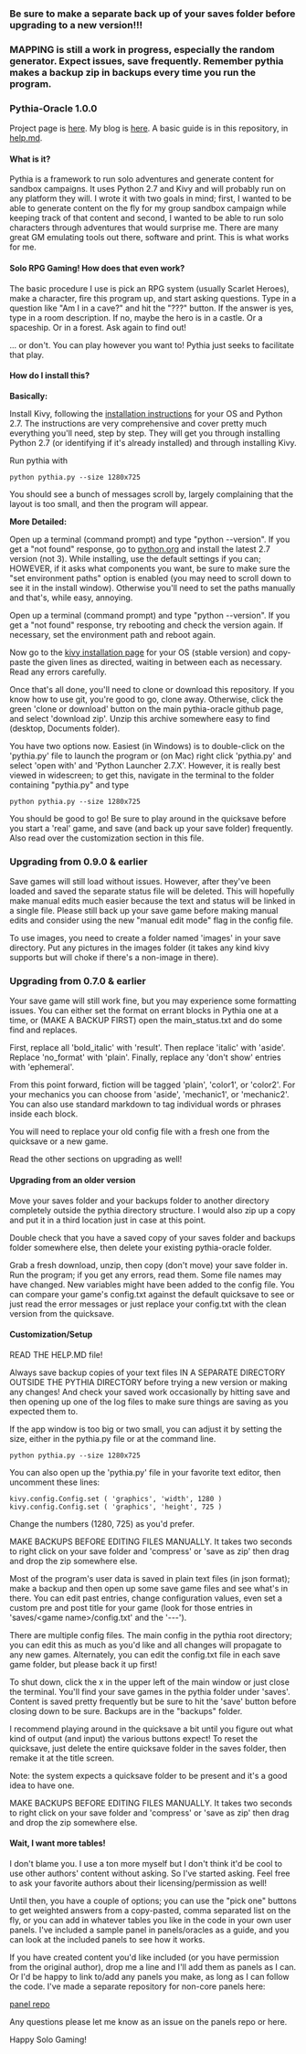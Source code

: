 ### Be sure to make a separate back up of your saves folder before upgrading to a new version!!!
### MAPPING is still a work in progress, especially the random generator. Expect issues, save frequently. Remember pythia makes a backup zip in backups every time you run the program.

### Pythia-Oracle 1.0.0

Project page is [here](https://exposit.github.io/pythia-oracle/). My blog is [here](https://exposit.github.io/katamoiran/). A basic guide is in this repository, in [help.md](https://github.com/exposit/pythia-oracle/blob/master/HELP.md).

#### What is it?

Pythia is a framework to run solo adventures and generate content for sandbox campaigns. It uses Python 2.7 and Kivy and will probably run on any platform they will. I wrote it with two goals in mind; first, I wanted to be able to generate content on the fly for my group sandbox campaign while keeping track of that content and second, I wanted to be able to run solo characters through adventures that would surprise me. There are many great GM emulating tools out there, software and print. This is what works for me.

#### Solo RPG Gaming! How does that even work?

The basic procedure I use is pick an RPG system (usually Scarlet Heroes), make a character, fire this program up, and start asking questions. Type in a question like "Am I in a cave?" and hit the "???" button. If the answer is yes, type in a room description. If no, maybe the hero is in a castle. Or a spaceship. Or in a forest. Ask again to find out!

... or don't. You can play however you want to! Pythia just seeks to facilitate that play.

#### How do I install this?

**Basically:**

Install Kivy, following the [installation instructions](https://kivy.org/docs/installation/installation.html) for your OS and Python 2.7. The instructions are very comprehensive and cover pretty much everything you'll need, step by step. They will get you through installing Python 2.7 (or identifying if it's already installed) and through installing Kivy.

Run pythia with

`python pythia.py --size 1280x725`

You should see a bunch of messages scroll by, largely complaining that the layout is too small, and then the program will appear.

**More Detailed:**

Open up a terminal (command prompt) and type "python --version". If you get a "not found" response, go to [python.org](https://www.python.org/downloads/) and install the latest 2.7 version (not 3). While installing, use the default settings if you can; HOWEVER, if it asks what components you want, be sure to make sure the "set environment paths" option is enabled (you may need to scroll down to see it in the install window). Otherwise you'll need to set the paths manually and that's, while easy, annoying.

Open up a terminal (command prompt) and type "python --version". If you get a "not found" response, try rebooting and check the version again. If necessary, set the environment path and reboot again.

Now go to the [kivy installation page](https://kivy.org/docs/installation/installation.html) for your OS (stable version) and copy-paste the given lines as directed, waiting in between each as necessary. Read any errors carefully.

Once that's all done, you'll need to clone or download this repository. If you know how to use git, you're good to go, clone away. Otherwise, click the green 'clone or download' button on the main pythia-oracle github page, and select 'download zip'. Unzip this archive somewhere easy to find (desktop, Documents folder).

You have two options now. Easiest (in Windows) is to double-click on the 'pythia.py' file to launch the program or (on Mac) right click 'pythia.py' and select 'open with' and 'Python Launcher 2.7.X'. However, it is really best viewed in widescreen; to get this, navigate in the terminal to the folder containing "pythia.py" and type

`python pythia.py --size 1280x725`

You should be good to go! Be sure to play around in the quicksave before you start a 'real' game, and save (and back up your save folder) frequently. Also read over the customization section in this file.

### Upgrading from 0.9.0 & earlier

Save games will still load without issues. However, after they've been loaded and saved the separate status file will be deleted. This will hopefully make manual edits much easier because the text and status will be linked in a single file. Please still back up your save game before making manual edits and consider using the new "manual edit mode" flag in the config file.

To use images, you need to create a folder named 'images' in your save directory. Put any pictures in the images folder (it takes any kind kivy supports but will choke if there's a non-image in there).

### Upgrading from 0.7.0 & earlier

Your save game will still work fine, but you may experience some formatting issues. You can either set the format on errant blocks in Pythia one at a time, or (MAKE A BACKUP FIRST) open the main_status.txt and do some find and replaces.

First, replace all 'bold_italic' with 'result'. Then replace 'italic' with 'aside'. Replace 'no_format' with 'plain'. Finally, replace any 'don't show' entries with 'ephemeral'.

From this point forward, fiction will be tagged 'plain', 'color1', or 'color2'. For your mechanics you can choose from 'aside', 'mechanic1', or 'mechanic2'. You can also use standard markdown to tag individual words or phrases inside each block.

You will need to replace your old config file with a fresh one from the quicksave or a new game.

Read the other sections on upgrading as well!

#### Upgrading from an older version

Move your saves folder and your backups folder to another directory completely outside the pythia directory structure. I would also zip up a copy and put it in a third location just in case at this point.

Double check that you have a saved copy of your saves folder and backups folder somewhere else, then delete your existing pythia-oracle folder.

Grab a fresh download, unzip, then copy (don't move) your save folder in. Run the program; if you get any errors, read them. Some file names may have changed. New variables might have been added to the config file. You can compare your game's config.txt against the default quicksave to see or just read the error messages or just replace your config.txt with the clean version from the quicksave.

#### Customization/Setup

READ THE HELP.MD file!

Always save backup copies of your text files IN A SEPARATE DIRECTORY OUTSIDE THE PYTHIA DIRECTORY before trying a new version or making any changes! And check your saved work occasionally by hitting save and then opening up one of the log files to make sure things are saving as you expected them to.

If the app window is too big or two small, you can adjust it by setting the size, either in the pythia.py file or at the command line.

`python pythia.py --size 1280x725`

You can also open up the 'pythia.py' file in your favorite text editor, then uncomment these lines:

`kivy.config.Config.set ( 'graphics', 'width', 1280 )`<br>
`kivy.config.Config.set ( 'graphics', 'height', 725 )`

Change the numbers (1280, 725) as you'd prefer.

MAKE BACKUPS BEFORE EDITING FILES MANUALLY. It takes two seconds to right click on your save folder and 'compress' or 'save as zip' then drag and drop the zip somewhere else.

Most of the program's user data is saved in plain text files (in json format); make a backup and then open up some save game files and see what's in there. You can edit past entries, change configuration values, even set a custom pre and post title for your game (look for those entries in 'saves/\<game name\>/config.txt' and the '---').

There are multiple config files. The main config in the pythia root directory; you can edit this as much as you'd like and all changes will propagate to any new games. Alternately, you can edit the config.txt file in each save game folder, but please back it up first!

To shut down, click the x in the upper left of the main window or just close the terminal. You'll find your save games in the pythia folder under 'saves'. Content is saved pretty frequently but be sure to hit the 'save' button before closing down to be sure. Backups are in the "backups" folder.

I recommend playing around in the quicksave a bit until you figure out what kind of output (and input) the various buttons expect! To reset the quicksave, just delete the entire quicksave folder in the saves folder, then remake it at the title screen.

Note: the system expects a quicksave folder to be present and it's a good idea to have one.

MAKE BACKUPS BEFORE EDITING FILES MANUALLY. It takes two seconds to right click on your save folder and 'compress' or 'save as zip' then drag and drop the zip somewhere else.

#### Wait, I want more tables!

I don't blame you. I use a ton more myself but I don't think it'd be cool to use other authors' content without asking. So I've started asking. Feel free to ask your favorite authors about their licensing/permission as well!

Until then, you have a couple of options; you can use the "pick one" buttons to get weighted answers from a copy-pasted, comma separated list on the fly, or you can add in whatever tables you like in the code in your own user panels. I've included a sample panel in panels/oracles as a guide, and you can look at the included panels to see how it works.

If you have created content you'd like included (or you have permission from the original author), drop me a line and I'll add them as panels as I can. Or I'd be happy to link to/add any panels you make, as long as I can follow the code. I've made a separate repository for non-core panels here:

[panel repo](https://github.com/exposit/pythia-oracle-panels)

Any questions please let me know as an issue on the panels repo or here.

Happy Solo Gaming!
